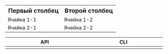 <table width="100%">
  <tr>
    <th style="font-size: larger;">Первый столбец</th>
    <th style="font-size: larger;">Второй столбец</th>
  </tr>
  <tr>
    <td>Ячейка 1-1</td>
    <td>Ячейка 1-2</td>
  </tr>
  <tr>
    <td>Ячейка 2-1</td>
    <td>Ячейка 2-2</td>
  </tr>
</table>


<table>
  <thead>
    <tr>
      <th width="500px"> API</th>
      <th width="500px">CLI</th>
    </tr>
  </thead>
  <tbody>
  <tr width="600px">
      <td>


</td>
<td>


</td>
</tr>

  </tbody>
</table>
